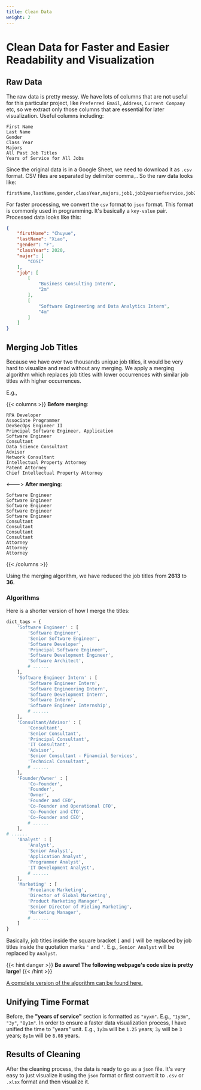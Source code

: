 ```yaml
---
title: Clean Data
weight: 2
---
```


# Clean Data for Faster and Easier Readability and Visualization

## Raw Data

The raw data is pretty messy. We have lots of columns that are not useful for this particular project, like `Preferred Email`, `Address`, `Current Company` etc, so we extract only those columns that are essential for later visualization. Useful columns including:

    First Name
    Last Name
    Gender
    Class Year
    Majors
    All Past Job Titles
    Years of Service for All Jobs

Since the original data is in a Google Sheet, we need to download it as `.csv` format. CSV files are separated by delimiter comma`,`. So the raw data looks like:

    firstName,lastName,gender,classYear,majors,job1,job1yearsofservice,job2,job2yearsofservice...

For faster processing, we convert the `csv` format to `json` format. This format is commonly used in programming. It's basically a `key-value` pair. Processed data looks like this:

```json
{
    "firstName": "Chuyue",
    "lastName": "Xiao",
    "gender": "F",
    "classYear": 2020,
    "major": [
        "COSI"
    ],
    "job": [
        [
            "Business Consulting Intern",
            "2m"
        ],
        [
            "Software Engineering and Data Analytics Intern",
            "4m"
        ]
    ]
}
```

## Merging Job Titles

Because we have over two thousands unique job titles, it would be very hard to visualize and read without any merging. We apply a merging algorithm which replaces job titles with lower occurrences with similar job titles with higher occurrences.

E.g.,

{{< columns >}}
**Before merging**:

    RPA Developer
    Associate Programmer
    DevSecOps Engineer II
    Principal Software Engineer, Application
    Software Engineer
    Consultant
    Data Science Consultant
    Advisor
    Network Consultant
    Intellectual Property Attorney
    Patent Attorney
    Chief Intellectual Property Attorney

<--->
**After merging**:

    Software Engineer
    Software Engineer
    Software Engineer
    Software Engineer
    Software Engineer
    Consultant
    Consultant
    Consultant
    Consultant
    Attorney
    Attorney
    Attorney
{{< /columns >}}

Using the merging algorithm, we have reduced the job titles from **2613** to **36**.

### Algorithms

Here is a shorter version of how I merge the titles:

```python
dict_tags = {
    'Software Engineer' : [
        'Software Engineer',
        'Senior Software Engineer',
        'Software Developer',
        'Principal Software Engineer',
        'Software Development Engineer',
        'Software Architect',
        # ......
    ],
    'Software Engineer Intern' : [
        'Software Engineer Intern',
        'Software Engineering Intern',
        'Software Development Intern',
        'Software Intern',
        'Software Engineer Internship',
        # ......
    ],
    'Consultant/Advisor' : [
        'Consultant',
        'Senior Consultant',
        'Principal Consultant',
        'IT Consultant',
        'Advisor',
        'Senior Consultant - Financial Services',
        'Technical Consultant',
        # ......
    ],
    'Founder/Owner' : [
        'Co-Founder',
        'Founder',
        'Owner',
        'Founder and CEO',
        'Co-Founder and Operational CFO',
        'Co-Founder and CTO',
        'Co-Founder and CEO',
        # ......
    ],
# ......
    'Analyst' : [
        'Analyst',
        'Senior Analyst',
        'Application Analyst',
        'Programmer Analyst',
        'IT Development Analyst',
        # ......
    ],
    'Marketing' : [
        'Freelance Marketing',
        'Director of Global Marketing',
        'Product Marketing Manager',
        'Senior Director of Fieling Marketing',
        'Marketing Manager',
        # ......
    ]
}
```
Basically, job titles inside the square bracket `[` and `]` will be replaced by job titles inside the quotation marks `'` and `'`. E.g., `Senior Analyst` will be replaced by `Analyst`.

{{< hint danger >}}
**Be aware! The following webpage's code size is pretty large!**
{{< /hint >}}

[A complete version of the algorithm can be found here.](../../utilities/algorithm)

## Unifying Time Format

Before, the **"years of service"** section is formatted as `"xyxm"`. E.g., `"1y3m"`, `"3y"`, `"8y1m"`. In order to ensure a faster data visualization process, I have unified the time to "years" unit. E.g., `1y3m` will be `1.25` years; `3y` will be `3` years; `8y1m` will be `8.08` years.

## Results of Cleaning

After the cleaning process, the data is ready to go as a `json` file. It's very easy to just visualize it using the `json` format or first convert it to `.csv` or `.xlsx` format and then visualize it.